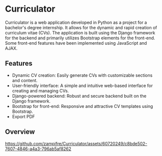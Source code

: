 # Curriculator

Curriculator is a web application developed in Python as a project for a bachelor's degree internship. It allows for the dynamic and rapid creation of curriculum vitae (CVs). The application is built using the Django framework for the backend and primarily utilizes Bootstrap elements for the front-end.
Some front-end features have been implemented using JavaScript and AJAX.


## Features

- Dynamic CV creation: Easily generate CVs with customizable sections and content.
- User-friendly interface: A simple and intuitive web-based interface for creating and managing CVs.
- Django-powered backend: Robust and secure backend built on the Django framework.
- Bootstrap for front-end: Responsive and attractive CV templates using Bootstrap.
- Export PDF


## Overview

https://github.com/zampifre/Curriculator/assets/60720249/c8bde502-7607-4846-a4a3-796ab5af8262


